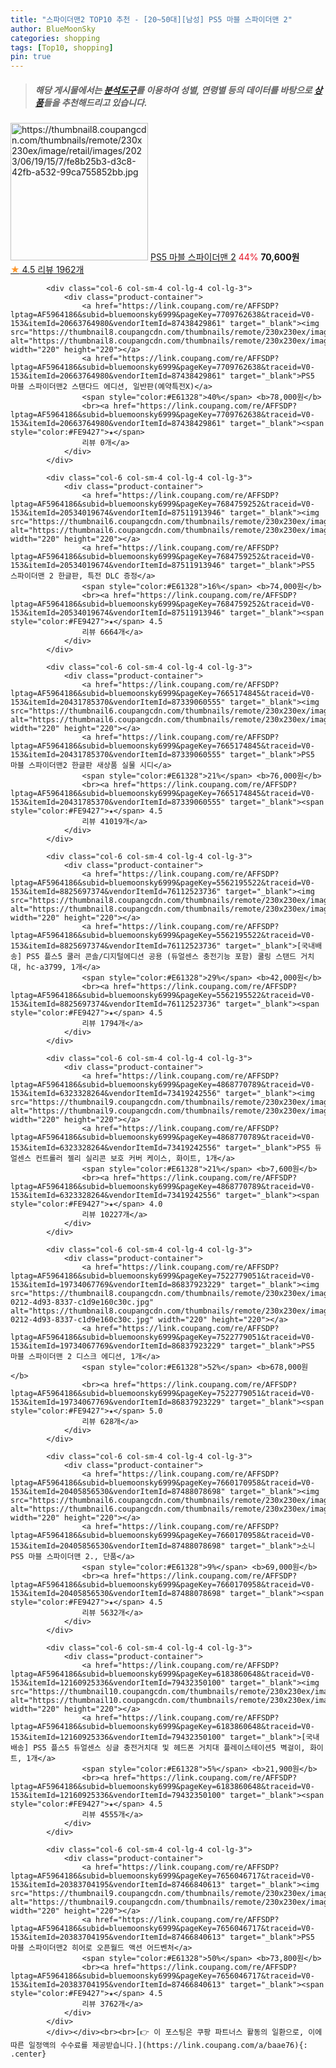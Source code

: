 ```yaml
---
title: "스파이더맨2 TOP10 추천 - [20~50대][남성] PS5 마블 스파이더맨 2"
author: BlueMoonSky
categories: shopping
tags: [Top10, shopping]
pin: true
---
```


> ##### 해당 게시물에서는 [**분석도구**](https://itemscout.io/)를 이용하여 **성별**, **연령별** 등의 데이터를 바탕으로 [**상품**](https://link.coupang.com/a/baae76)들을 추천해드리고 있습니다.
<div class="container"><div class="row">
            <div class="col-6 col-sm-4 col-lg-4 col-lg-3">
                <div class="product-container">
                    <a href="https://link.coupang.com/re/AFFSDP?lptag=AF5964186&subid=bluemoonsky6999&pageKey=7410902101&traceid=V0-153&itemId=19201420955&vendorItemId=86318761618" target="_blank"><img src="https://thumbnail8.coupangcdn.com/thumbnails/remote/230x230ex/image/retail/images/2023/06/19/15/7/fe8b25b3-d3c8-42fb-a532-99ca755852bb.jpg" alt="https://thumbnail8.coupangcdn.com/thumbnails/remote/230x230ex/image/retail/images/2023/06/19/15/7/fe8b25b3-d3c8-42fb-a532-99ca755852bb.jpg" width="220" height="220"></a>
                    <a href="https://link.coupang.com/re/AFFSDP?lptag=AF5964186&subid=bluemoonsky6999&pageKey=7410902101&traceid=V0-153&itemId=19201420955&vendorItemId=86318761618" target="_blank">PS5 마블 스파이더맨 2</a>
                    <span style="color:#E61328">44%</span> <b>70,600원</b>
                    <br><a href="https://link.coupang.com/re/AFFSDP?lptag=AF5964186&subid=bluemoonsky6999&pageKey=7410902101&traceid=V0-153&itemId=19201420955&vendorItemId=86318761618" target="_blank"><span style="color:#FE9427">★</span> 4.5
                    리뷰 1962개</a>
                </div>
            </div>
            
            <div class="col-6 col-sm-4 col-lg-4 col-lg-3">
                <div class="product-container">
                    <a href="https://link.coupang.com/re/AFFSDP?lptag=AF5964186&subid=bluemoonsky6999&pageKey=7709762638&traceid=V0-153&itemId=20663764980&vendorItemId=87438429861" target="_blank"><img src="https://thumbnail8.coupangcdn.com/thumbnails/remote/230x230ex/image/vendor_inventory/1966/a1947723dd7bacdd1bef5af8384bdc5aad61f9b0f1f4bb64064c599d91a6.jpg" alt="https://thumbnail8.coupangcdn.com/thumbnails/remote/230x230ex/image/vendor_inventory/1966/a1947723dd7bacdd1bef5af8384bdc5aad61f9b0f1f4bb64064c599d91a6.jpg" width="220" height="220"></a>
                    <a href="https://link.coupang.com/re/AFFSDP?lptag=AF5964186&subid=bluemoonsky6999&pageKey=7709762638&traceid=V0-153&itemId=20663764980&vendorItemId=87438429861" target="_blank">PS5 마블 스파이더맨2 스탠다드 에디션, 일반판(예약특전X)</a>
                    <span style="color:#E61328">40%</span> <b>78,000원</b>
                    <br><a href="https://link.coupang.com/re/AFFSDP?lptag=AF5964186&subid=bluemoonsky6999&pageKey=7709762638&traceid=V0-153&itemId=20663764980&vendorItemId=87438429861" target="_blank"><span style="color:#FE9427">★</span> 
                    리뷰 0개</a>
                </div>
            </div>
            
            <div class="col-6 col-sm-4 col-lg-4 col-lg-3">
                <div class="product-container">
                    <a href="https://link.coupang.com/re/AFFSDP?lptag=AF5964186&subid=bluemoonsky6999&pageKey=7684759252&traceid=V0-153&itemId=20534019674&vendorItemId=87511913946" target="_blank"><img src="https://thumbnail6.coupangcdn.com/thumbnails/remote/230x230ex/image/vendor_inventory/4e91/a493298f92a114b944264fc44409cccf5eacfccc2db8ca005f219dac0e97.jpg" alt="https://thumbnail6.coupangcdn.com/thumbnails/remote/230x230ex/image/vendor_inventory/4e91/a493298f92a114b944264fc44409cccf5eacfccc2db8ca005f219dac0e97.jpg" width="220" height="220"></a>
                    <a href="https://link.coupang.com/re/AFFSDP?lptag=AF5964186&subid=bluemoonsky6999&pageKey=7684759252&traceid=V0-153&itemId=20534019674&vendorItemId=87511913946" target="_blank">PS5 스파이더맨 2 한글판, 특전 DLC 증정</a>
                    <span style="color:#E61328">16%</span> <b>74,000원</b>
                    <br><a href="https://link.coupang.com/re/AFFSDP?lptag=AF5964186&subid=bluemoonsky6999&pageKey=7684759252&traceid=V0-153&itemId=20534019674&vendorItemId=87511913946" target="_blank"><span style="color:#FE9427">★</span> 4.5
                    리뷰 6664개</a>
                </div>
            </div>
            
            <div class="col-6 col-sm-4 col-lg-4 col-lg-3">
                <div class="product-container">
                    <a href="https://link.coupang.com/re/AFFSDP?lptag=AF5964186&subid=bluemoonsky6999&pageKey=7665174845&traceid=V0-153&itemId=20431785370&vendorItemId=87339060555" target="_blank"><img src="https://thumbnail6.coupangcdn.com/thumbnails/remote/230x230ex/image/vendor_inventory/6752/bf5501c3d94d4cbcfb0f775033b2b9c4c7e6465e590e1c6881a27ce9d3fe.jpg" alt="https://thumbnail6.coupangcdn.com/thumbnails/remote/230x230ex/image/vendor_inventory/6752/bf5501c3d94d4cbcfb0f775033b2b9c4c7e6465e590e1c6881a27ce9d3fe.jpg" width="220" height="220"></a>
                    <a href="https://link.coupang.com/re/AFFSDP?lptag=AF5964186&subid=bluemoonsky6999&pageKey=7665174845&traceid=V0-153&itemId=20431785370&vendorItemId=87339060555" target="_blank">PS5 마블 스파이더맨2 한글판 새상품 실물 시디</a>
                    <span style="color:#E61328">21%</span> <b>76,000원</b>
                    <br><a href="https://link.coupang.com/re/AFFSDP?lptag=AF5964186&subid=bluemoonsky6999&pageKey=7665174845&traceid=V0-153&itemId=20431785370&vendorItemId=87339060555" target="_blank"><span style="color:#FE9427">★</span> 4.5
                    리뷰 41019개</a>
                </div>
            </div>
            
            <div class="col-6 col-sm-4 col-lg-4 col-lg-3">
                <div class="product-container">
                    <a href="https://link.coupang.com/re/AFFSDP?lptag=AF5964186&subid=bluemoonsky6999&pageKey=5562195522&traceid=V0-153&itemId=8825697374&vendorItemId=76112523736" target="_blank"><img src="https://thumbnail8.coupangcdn.com/thumbnails/remote/230x230ex/image/vendor_inventory/a3f6/a4b58a159d3125ce40149792450c2c8051340bc7b3ffb9620bbc662af16d.jpg" alt="https://thumbnail8.coupangcdn.com/thumbnails/remote/230x230ex/image/vendor_inventory/a3f6/a4b58a159d3125ce40149792450c2c8051340bc7b3ffb9620bbc662af16d.jpg" width="220" height="220"></a>
                    <a href="https://link.coupang.com/re/AFFSDP?lptag=AF5964186&subid=bluemoonsky6999&pageKey=5562195522&traceid=V0-153&itemId=8825697374&vendorItemId=76112523736" target="_blank">[국내배송] PS5 플스5 쿨러 콘솔/디지털에디션 공용 (듀얼센스 충전기능 포함) 쿨링 스탠드 거치대, hc-a3799, 1개</a>
                    <span style="color:#E61328">29%</span> <b>42,000원</b>
                    <br><a href="https://link.coupang.com/re/AFFSDP?lptag=AF5964186&subid=bluemoonsky6999&pageKey=5562195522&traceid=V0-153&itemId=8825697374&vendorItemId=76112523736" target="_blank"><span style="color:#FE9427">★</span> 4.5
                    리뷰 1794개</a>
                </div>
            </div>
            
            <div class="col-6 col-sm-4 col-lg-4 col-lg-3">
                <div class="product-container">
                    <a href="https://link.coupang.com/re/AFFSDP?lptag=AF5964186&subid=bluemoonsky6999&pageKey=4868770789&traceid=V0-153&itemId=6323328264&vendorItemId=73419242556" target="_blank"><img src="https://thumbnail9.coupangcdn.com/thumbnails/remote/230x230ex/image/vendor_inventory/c523/a6fdd21a52d56a3bf3a6493a4c704e31b1b13926dff0d70b894184b8af78.jpg" alt="https://thumbnail9.coupangcdn.com/thumbnails/remote/230x230ex/image/vendor_inventory/c523/a6fdd21a52d56a3bf3a6493a4c704e31b1b13926dff0d70b894184b8af78.jpg" width="220" height="220"></a>
                    <a href="https://link.coupang.com/re/AFFSDP?lptag=AF5964186&subid=bluemoonsky6999&pageKey=4868770789&traceid=V0-153&itemId=6323328264&vendorItemId=73419242556" target="_blank">PS5 듀얼센스 컨트롤러 젤리 실리콘 보호 커버 케이스, 화이트, 1개</a>
                    <span style="color:#E61328">21%</span> <b>7,600원</b>
                    <br><a href="https://link.coupang.com/re/AFFSDP?lptag=AF5964186&subid=bluemoonsky6999&pageKey=4868770789&traceid=V0-153&itemId=6323328264&vendorItemId=73419242556" target="_blank"><span style="color:#FE9427">★</span> 4.0
                    리뷰 10227개</a>
                </div>
            </div>
            
            <div class="col-6 col-sm-4 col-lg-4 col-lg-3">
                <div class="product-container">
                    <a href="https://link.coupang.com/re/AFFSDP?lptag=AF5964186&subid=bluemoonsky6999&pageKey=7522779051&traceid=V0-153&itemId=19734067769&vendorItemId=86837923229" target="_blank"><img src="https://thumbnail8.coupangcdn.com/thumbnails/remote/230x230ex/image/retail/images/2023/08/09/10/5/16883c9f-0212-4d93-8337-c1d9e160c30c.jpg" alt="https://thumbnail8.coupangcdn.com/thumbnails/remote/230x230ex/image/retail/images/2023/08/09/10/5/16883c9f-0212-4d93-8337-c1d9e160c30c.jpg" width="220" height="220"></a>
                    <a href="https://link.coupang.com/re/AFFSDP?lptag=AF5964186&subid=bluemoonsky6999&pageKey=7522779051&traceid=V0-153&itemId=19734067769&vendorItemId=86837923229" target="_blank">PS5 마블 스파이더맨 2 디스크 에디션, 1개</a>
                    <span style="color:#E61328">52%</span> <b>678,000원</b>
                    <br><a href="https://link.coupang.com/re/AFFSDP?lptag=AF5964186&subid=bluemoonsky6999&pageKey=7522779051&traceid=V0-153&itemId=19734067769&vendorItemId=86837923229" target="_blank"><span style="color:#FE9427">★</span> 5.0
                    리뷰 628개</a>
                </div>
            </div>
            
            <div class="col-6 col-sm-4 col-lg-4 col-lg-3">
                <div class="product-container">
                    <a href="https://link.coupang.com/re/AFFSDP?lptag=AF5964186&subid=bluemoonsky6999&pageKey=7660170958&traceid=V0-153&itemId=20405856530&vendorItemId=87488078698" target="_blank"><img src="https://thumbnail6.coupangcdn.com/thumbnails/remote/230x230ex/image/vendor_inventory/5fb2/2781fbd44404b719be093df283281ab99d1e8915393a9fdedbd29aeb0edc.jpg" alt="https://thumbnail6.coupangcdn.com/thumbnails/remote/230x230ex/image/vendor_inventory/5fb2/2781fbd44404b719be093df283281ab99d1e8915393a9fdedbd29aeb0edc.jpg" width="220" height="220"></a>
                    <a href="https://link.coupang.com/re/AFFSDP?lptag=AF5964186&subid=bluemoonsky6999&pageKey=7660170958&traceid=V0-153&itemId=20405856530&vendorItemId=87488078698" target="_blank">소니 PS5 마블 스파이더맨 2., 단품</a>
                    <span style="color:#E61328">9%</span> <b>69,000원</b>
                    <br><a href="https://link.coupang.com/re/AFFSDP?lptag=AF5964186&subid=bluemoonsky6999&pageKey=7660170958&traceid=V0-153&itemId=20405856530&vendorItemId=87488078698" target="_blank"><span style="color:#FE9427">★</span> 4.5
                    리뷰 5632개</a>
                </div>
            </div>
            
            <div class="col-6 col-sm-4 col-lg-4 col-lg-3">
                <div class="product-container">
                    <a href="https://link.coupang.com/re/AFFSDP?lptag=AF5964186&subid=bluemoonsky6999&pageKey=6183860648&traceid=V0-153&itemId=12160925336&vendorItemId=79432350100" target="_blank"><img src="https://thumbnail10.coupangcdn.com/thumbnails/remote/230x230ex/image/vendor_inventory/e47a/a5994c4f89700abea6c162f6bee3254e136e30c53f07a6b3664e16522501.jpg" alt="https://thumbnail10.coupangcdn.com/thumbnails/remote/230x230ex/image/vendor_inventory/e47a/a5994c4f89700abea6c162f6bee3254e136e30c53f07a6b3664e16522501.jpg" width="220" height="220"></a>
                    <a href="https://link.coupang.com/re/AFFSDP?lptag=AF5964186&subid=bluemoonsky6999&pageKey=6183860648&traceid=V0-153&itemId=12160925336&vendorItemId=79432350100" target="_blank">[국내배송] PS5 플스5 듀얼센스 싱글 충전거치대 및 헤드폰 거치대 플레이스테이션5 벽걸이, 화이트, 1개</a>
                    <span style="color:#E61328">5%</span> <b>21,900원</b>
                    <br><a href="https://link.coupang.com/re/AFFSDP?lptag=AF5964186&subid=bluemoonsky6999&pageKey=6183860648&traceid=V0-153&itemId=12160925336&vendorItemId=79432350100" target="_blank"><span style="color:#FE9427">★</span> 4.5
                    리뷰 4555개</a>
                </div>
            </div>
            
            <div class="col-6 col-sm-4 col-lg-4 col-lg-3">
                <div class="product-container">
                    <a href="https://link.coupang.com/re/AFFSDP?lptag=AF5964186&subid=bluemoonsky6999&pageKey=7656046717&traceid=V0-153&itemId=20383704195&vendorItemId=87466840613" target="_blank"><img src="https://thumbnail9.coupangcdn.com/thumbnails/remote/230x230ex/image/vendor_inventory/a07d/3ab57bb8ebe3264d8ec9bd4addecbf669a0292a4dfab2a99e19b756793b8.png" alt="https://thumbnail9.coupangcdn.com/thumbnails/remote/230x230ex/image/vendor_inventory/a07d/3ab57bb8ebe3264d8ec9bd4addecbf669a0292a4dfab2a99e19b756793b8.png" width="220" height="220"></a>
                    <a href="https://link.coupang.com/re/AFFSDP?lptag=AF5964186&subid=bluemoonsky6999&pageKey=7656046717&traceid=V0-153&itemId=20383704195&vendorItemId=87466840613" target="_blank">PS5 마블 스파이더맨2 히어로 오픈월드 액션 어드벤처</a>
                    <span style="color:#E61328">50%</span> <b>73,800원</b>
                    <br><a href="https://link.coupang.com/re/AFFSDP?lptag=AF5964186&subid=bluemoonsky6999&pageKey=7656046717&traceid=V0-153&itemId=20383704195&vendorItemId=87466840613" target="_blank"><span style="color:#FE9427">★</span> 4.5
                    리뷰 3762개</a>
                </div>
            </div>
            </div></div><br><br>[👉 이 포스팅은 쿠팡 파트너스 활동의 일환으로, 이에 따른 일정액의 수수료를 제공받습니다.](https://link.coupang.com/a/baae76){: .center}